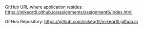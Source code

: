 GitHub URL where application resides:
https://mikeqrtll.github.io/assignments/assignment6/index.html

GitHub Repository:
https://github.com/mikeqrtll/mikeqrtll.github.io